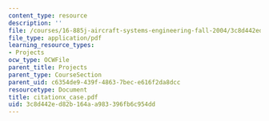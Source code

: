 ```yaml
---
content_type: resource
description: ''
file: /courses/16-885j-aircraft-systems-engineering-fall-2004/3c8d442ed82b164aa983396fb6c954dd_citationx_case.pdf
file_type: application/pdf
learning_resource_types:
- Projects
ocw_type: OCWFile
parent_title: Projects
parent_type: CourseSection
parent_uid: c6354de9-439f-4863-7bec-e616f2da8dcc
resourcetype: Document
title: citationx_case.pdf
uid: 3c8d442e-d82b-164a-a983-396fb6c954dd
---
```

